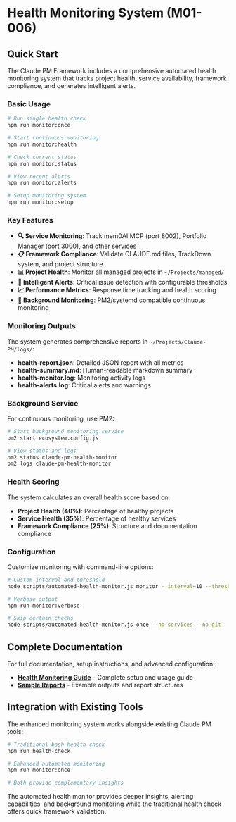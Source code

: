 # Health Monitoring System (M01-006)

## Quick Start

The Claude PM Framework includes a comprehensive automated health monitoring system that tracks project health, service availability, framework compliance, and generates intelligent alerts.

### Basic Usage

```bash
# Run single health check
npm run monitor:once

# Start continuous monitoring 
npm run monitor:health

# Check current status
npm run monitor:status

# View recent alerts
npm run monitor:alerts

# Setup monitoring system
npm run monitor:setup
```

### Key Features

- **🔍 Service Monitoring**: Track mem0AI MCP (port 8002), Portfolio Manager (port 3000), and other services
- **📋 Framework Compliance**: Validate CLAUDE.md files, TrackDown system, and project structure
- **📊 Project Health**: Monitor all managed projects in `~/Projects/managed/`
- **🚨 Intelligent Alerts**: Critical issue detection with configurable thresholds
- **📈 Performance Metrics**: Response time tracking and health scoring
- **🔄 Background Monitoring**: PM2/systemd compatible continuous monitoring

### Monitoring Outputs

The system generates comprehensive reports in `~/Projects/Claude-PM/logs/`:

- **health-report.json**: Detailed JSON report with all metrics
- **health-summary.md**: Human-readable markdown summary  
- **health-monitor.log**: Monitoring activity logs
- **health-alerts.log**: Critical alerts and warnings

### Background Service

For continuous monitoring, use PM2:

```bash
# Start background monitoring service
pm2 start ecosystem.config.js

# View status and logs
pm2 status claude-pm-health-monitor
pm2 logs claude-pm-health-monitor
```

### Health Scoring

The system calculates an overall health score based on:
- **Project Health (40%)**: Percentage of healthy projects
- **Service Health (35%)**: Percentage of healthy services  
- **Framework Compliance (25%)**: Structure and documentation compliance

### Configuration

Customize monitoring with command-line options:

```bash
# Custom interval and threshold
node scripts/automated-health-monitor.js monitor --interval=10 --threshold=70

# Verbose output
npm run monitor:verbose

# Skip certain checks
node scripts/automated-health-monitor.js once --no-services --no-git
```

## Complete Documentation

For full documentation, setup instructions, and advanced configuration:
- **[Health Monitoring Guide](docs/HEALTH_MONITORING.md)** - Complete setup and usage guide
- **[Sample Reports](docs/SAMPLE_HEALTH_REPORT.md)** - Example outputs and report structures

## Integration with Existing Tools

The enhanced monitoring system works alongside existing Claude PM tools:

```bash
# Traditional bash health check
npm run health-check

# Enhanced automated monitoring  
npm run monitor:once

# Both provide complementary insights
```

The automated health monitor provides deeper insights, alerting capabilities, and background monitoring while the traditional health check offers quick framework validation.